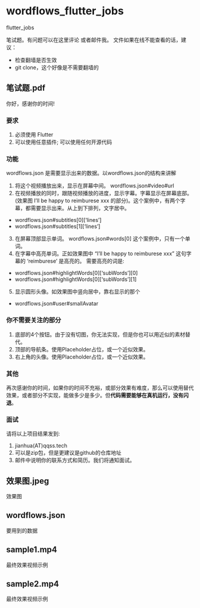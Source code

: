 # wordflows_flutter_jobs
flutter_jobs

笔试题。有问题可以在这里评论 或者邮件我。
文件如果在线不能查看的话，建议：
- 检查翻墙是否生效
- git clone，这个好像是不需要翻墙的

## 笔试题.pdf
你好，感谢你的时间!
### 要求
1. 必须使用 Flutter
2. 可以使用任意插件; 可以使用任何开源代码

### 功能
wordflows.json 是需要显示出来的数据。以wordflows.json的结构来讲解
1. 将这个视频播放出来，显示在屏幕中间。 wordflows.json#video#url
2. 在视频播放的同时，跟随视频播放的进度，显示字幕。字幕显示在屏幕底部。(效果图 I’ll be happy to reimburese xxx 的部分)。这个案例中，有两个字幕，都需要显示出来。从上到下排列，文字居中。
- wordflows.json#subtitles[0][‘lines’]
- wordflows.json#subtitles[1][‘lines’] 
3. 在屏幕顶部显示单词。 wordflows.json#words[0] 这个案例中，只有一个单词。
4. 在字幕中高亮单词。正如效果图中 “I’ll be happy to reimburese xxx” 这句字幕的 ‘reimburese’ 是高亮的。
需要高亮的词是: 
- wordflows.json#highlightWords[0][‘subWords’][0] 
- wordflows.json#highlightWords[0][‘subWords’][1]
5. 显示圆形头像。如效果图中竖向居中，靠右显示的那个
- wordflows.json#user#smallAvatar

### 你不需要关注的部分
1. 底部的4个按钮。由于没有切图，你无法实现，但是你也可以用近似的素材替代。 
2. 顶部的导航条。使用Placeholder占位，或一个近似效果。
3. 右上⻆的头像。使用Placeholder占位，或一个近似效果。
### 其他
再次感谢你的时间，如果你的时间不充裕，或部分效果有难度，那么可以使用替代效果，或者部分不实现，能做多少是多少。但**代码需要能够在真机运行，没有闪退**。
### 面试
请将以上项目结果发到:
1. jianhua(AT)qqss.tech
2. 可以是zip包，但是更建议是github的仓库地址
3. 邮件中说明你的联系方式和简历。我们将通知面试。
  
## 效果图.jpeg
效果图

## wordflows.json
要用到的数据

## sample1.mp4
最终效果视频示例
## sample2.mp4
最终效果视频示例
